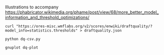Illustrations to accompany https://phabricator.wikimedia.org/phame/post/view/68/more_better_model_information_and_threshold_optimizations/

```
curl "https://ores-misc.wmflabs.org/v2/scores/enwiki/draftquality/?model_info=statistics.thresholds" > draftquality.json

python dq-csv.py

gnuplot dq-plot
```
